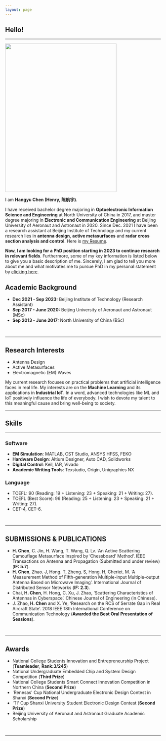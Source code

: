 ```yaml
---
layout: page
---
```


## Hello! 
---

<img src="https://HangyuChen.github.io/hangyuchen.jpg" class="floatpic" width="360" height="480">

I am **Hangyu Chen (Henry, 陈航宇)**.
<!-- Here is **Hangyu Chen (Lance, [蔡汉霖](https://caihanlin.com/file/蔡汉霖简历.pdf))** -->

<!-- I am a junior majoring in **Automation** at Fuzhou University and **Robotics** at Maynooth University (Ireland, Combined Degrees). I am extremely fortunate to be advised by [Prof. Zhezhuang Xu](https://dqxy.fzu.edu.cn/info/1102/3547.htm) and [Dr. Chin Hong Wong](https://www.researchgate.net/profile/Chin-Hong-Wong). Here is [my Resume](https://caihanlin.com/file/Resume-HanlinCAI.pdf). -->
<!-- I am a junior majoring in **Automation** at Fuzhou University and **Robotics** at Maynooth University (Ireland, Combined Degrees). I am extremely fortunate to be advised by [Prof. Zhezhuang Xu](https://dqxy.fzu.edu.cn/info/1102/3547.htm) and [Dr. Chin Hong Wong](https://www.researchgate.net/profile/Chin-Hong-Wong).  -->

I have received bachelor degree majoring in **Optoelectronic Information Science and Engineering** at North University of China in 2017, and master degree majoring in **Electronic and Communication Engineering** at Beijing University of Aeronaut and Astronaut in 2020. Since Dec. 2021 I have been a research assistant at Beijing Institute of Technology and my current research lies in **antenna design**, **active metasurfaces** and **radar cross section analysis and control**. Here is [my Resume](https://HangyuChen.github.io/file/resume-hangyuchen.pdf). 


**Now, I am looking for a PhD position starting in 2023 to continue research in relevant fields**. Furthermore, some of my key information is listed below to give you a basic description of me. Sincerely, I am glad to tell you more about me and what motivates me to pursue PhD in my personal statement by [clicking here]( https://hangyuchen.github.io/personalstatement/). 
<br>

## Academic Background

<!-- **<font color='red'>[Highlight]</font> I am looking for PhD to start in 2025 Fall. Contact me if you have any leads!** [talk with me](https://calendly.com/lancecai/meet-with-lance) -->

- **Dec 2021 - Sep 2023:**  Beijing Institute of Technology (Research Assistant)
- **Sep 2017 - June 2020:** Beijing University of Aeronaut and Astronaut (MSc)
- **Sep 2013 - June 2017:** North University of China (BSc)
<br>

---

## Research Interests

- Antenna Design
- Active Metasurfaces
- Electromagnetic (EM) Waves

My current research focuses on practical problems that artificial intelligence faces in real life. My interests are on the **Machine Learning** and its applications in **Industrial IoT**. In a word, advanced technologies like ML and IoT positively influence the life of everybody.  I wish to devote my talent to this meaningful cause and bring well-being to society.
<br>

---

## Skills

---

### Software

- **EM Simulation**: MATLAB, CST Studio, ANSYS HFSS, FEKO
- **Hardware Design**: Altium Designer, Auto CAD, Solidworks
- **Digital Control**: Keil, IAR, Vivado
- **Academic Writing Tools**: Texstudio, Origin, Unigraphics NX

### Language

- TOEFL: 90 (Reading: 19 + Listening: 23 + Speaking: 21 + Writing: 27).
- TOEFL (Best Score): 96 (Reading: 25 + Listening: 23 + Speaking: 21 + Writing: 27).
- CET-4, CET-6.
<br>

---

## SUBMISSIONS & PUBLICATIONS 

- **H. Chen**, C. Jin, H. Wang, T. Wang, Q. Lv. ‘An Active Scattering Camouflage Metasurface
Inspired by ’Chessboard’ Method’. IEEE Transactions on Antenna and Propagation (Submitted and under review) (**IF: 5.7**).
- **H. Chen**, Zhao. J, Hong. T, Zheng. S, Hong. H, Cheriet. M. ‘A Measurement Method of Fifth-generation Multiple-input Multiple-output Antenna Based on Microwave Imaging’. International Journal of Distributed Sensor Networks (**IF: 2.3**).
- Chai, **H. Chen**, H. Hong, C. Xu, J. Zhao, ‘Scattering Characteristics of Antennas in Cyberspace’. Chinese Journal of Engineering (in Chinese).
- J. Zhao, **H. Chen** and X. Ye, ‘Research on the RCS of Serrate Gap in Real Aircraft State’. 2018 IEEE 18th International Conference on Communication Technology (**Awarded the Best Oral Presentation of Sessions**).
<br>

---

## Awards

- National College Students Innovation and Entrepreneurship Project 
(**Teamleader**, **Rank:3/245**)      
- National Undergraduate Embedded Chip and System Design Competition 
(**Third Prize**)         
- National College Students Smart Connect Innovation Competition in Northern China 
(**Second Prize**)        
- 'Renesas' Cup National Undergraduate Electronic Design Contest in Shanxi 
(**Second Prize**)              
- 'TI' Cup Shanxi University Student Electronic Design Contest 
(**Second Prize**)            
- Beijing University of Aeronaut and Astronaut Graduate Academic Scholarship              
<br>

---



<!-- ## News and Updates

- **May 2023：**Happy to be awarded the XiamenAir Scholarship.
- **May 2023：**Happy to win the Finalist Award in MCM 2023.
- **Feb 2023：**[**FZU-Flying-Book 福州大学飞跃手册**](https://fzu-fly.online/) has been published!
- **Jan 2023：**One paper accepted to ICAROB 2023, see you in Japan!
- **Dec 2022：**Research assistant at IACTIP Lab, advised by [Prof. Zhezhuang Xu](https://dqxy.fzu.edu.cn/en/info/1009/1072.htm).
- **Sep 2022：**Happy to be nominated for the China National Scholarship.
- **Jun 2022：**Summer Research Intern at University of Cambridge, advised by [Prof. Pietro Liò](https://www.cl.cam.ac.uk/~pl219/ ).

<br> -->
